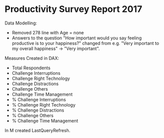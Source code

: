 # Productivity Survey Report 2017

Data Modelling:

  - Removed 278 line with Age = none
  - Answers to the question "How important would you say feeling productive is to your happiness?"  changed from e.g. "Very important to my overall happiness" -> "Very important". 

Measures Created in DAX:
  - Total Respondents
  - Challenge Interruptions 
  - Challenge Right Technology
  - Challenge Distractions
  - Challenge Others
  - Challenge Time Management
  - % Challenge Interruptions
  - % Challenge Right Technology
  - % Challenge Distractions
  - % Challenge Others
  - % Challenge Time Management

In M created LastQueryRefresh.
